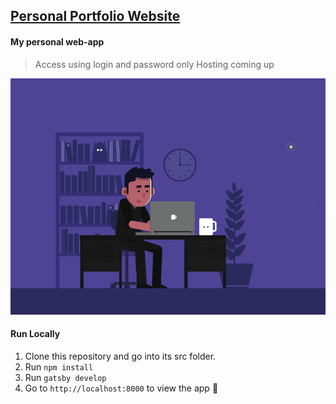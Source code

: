 ## [**Personal Portfolio Website**](https://github.com/bhimeshchauhan/react-personal-portfolio)

#### My personal web-app

> Access using login and password only
> Hosting coming up

![Preview Me](src/assets/images/coding-all-night.gif)


#### **Run Locally**
 1.  Clone this repository and go into its src folder.
 2.  Run  `npm install`
 3.  Run  `gatsby develop`
 4.  Go to  `http://localhost:8000`  to view the app 🚀
